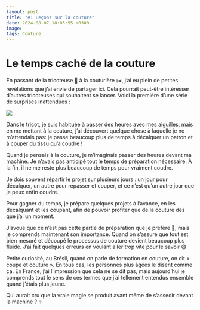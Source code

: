 ```yaml
---
layout: post
title: "#1 Leçons sur la couture"
date: 2024-08-07 18:05:55 +0300
image:
tags: Couture
---
```


# Le temps caché de la couture

En passant de la tricoteuse 🧶 à la couturière ✂️, j’ai eu plein de petites révélations que j’ai envie de partager ici. Cela pourrait peut-être intéresser d’autres tricoteuses qui souhaitent se lancer. Voici la première d’une série de surprises inattendues :

![]({{site.baseurl}}/images/lesson-1.jpg)

Dans le tricot, je suis habituée à passer des heures avec mes aiguilles, mais en me mettant à la couture, j’ai découvert quelque chose à laquelle je ne m’attendais pas: je passe beaucoup plus de temps à décalquer un patron et à couper du tissu qu’à coudre !

Quand je pensais à la couture, je m’imaginais passer des heures devant ma machine. Je n’avais pas anticipé tout le temps de préparation nécessaire. À la fin, il ne me reste plus beaucoup de temps pour vraiment coudre.

Je dois souvent répartir le projet sur plusieurs jours : un jour pour décalquer, un autre pour repasser et couper, et ce n’est qu’un autre jour que je peux enfin coudre.

Pour gagner du temps, je prépare quelques projets à l’avance, en les décalquant et les coupant, afin de pouvoir profiter que de la couture dès que j’ai un moment.

J’avoue que ce n’est pas cette partie de préparation que je préfère 🫣, mais je comprends maintenant son importance. Quand on s’assure que tout est bien mesuré et découpé le processus de couture devient beaucoup plus fluide. J’ai fait quelques erreurs en voulant aller trop vite pour le savoir 😅

Petite curiosité, au Brésil, quand on parle de formation en couture, on dit « coupe et couture ». En tous cas, les personnes plus âgées le disent comme ça. En France, j’ai l’impression que cela ne se dit pas, mais aujourd’hui je comprends tout le sens de ces termes que j’ai tellement entendus ensemble quand j’étais plus jeune.

Qui aurait cru que la vraie magie se produit avant même de s’asseoir devant la machine ? ✨
